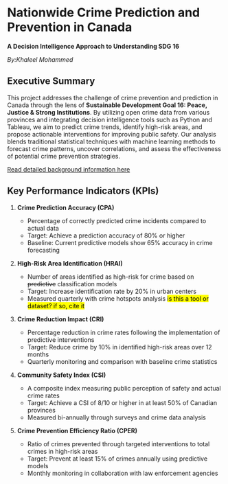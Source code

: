 # Nationwide Crime Prediction and Prevention in Canada  
**A Decision Intelligence Approach to Understanding SDG 16**

*By:Khaleel Mohammed*

## Executive Summary  
This project addresses the challenge of crime prevention and prediction in Canada through the lens of **Sustainable Development Goal 16: Peace, Justice & Strong Institutions**. By utilizing open crime data from various provinces and integrating decision intelligence tools such as Python and Tableau, we aim to predict crime trends, identify high-risk areas, and propose actionable interventions for improving public safety. Our analysis blends traditional statistical techniques with machine learning methods to forecast crime patterns, uncover correlations, and assess the effectiveness of potential crime prevention strategies.

[Read detailed background information here](Background.md)

## Key Performance Indicators (KPIs)

1. **Crime Prediction Accuracy (CPA)**
   - Percentage of correctly predicted crime incidents compared to actual data
   - Target: Achieve a prediction accuracy of 80% or higher
   - Baseline: Current predictive models show 65% accuracy in crime forecasting

2. **High-Risk Area Identification (HRAI)**
   - Number of areas identified as high-risk for crime based on ~~predictive~~ classification models
   - Target: Increase identification rate by 20% in urban centers
   - Measured quarterly with crime hotspots analysis <mark>is this a tool or dataset?  if so, cite it</mark>

3. **Crime Reduction Impact (CRI)**
   - Percentage reduction in crime rates following the implementation of predictive interventions
   - Target: Reduce crime by 10% in identified high-risk areas over 12 months
   - Quarterly monitoring and comparison with baseline crime statistics

4. **Community Safety Index (CSI)**
   - A composite index measuring public perception of safety and actual crime rates
   - Target: Achieve a CSI of 8/10 or higher in at least 50% of Canadian provinces
   - Measured bi-annually through surveys and crime data analysis

5. **Crime Prevention Efficiency Ratio (CPER)**
   - Ratio of crimes prevented through targeted interventions to total crimes in high-risk areas
   - Target: Prevent at least 15% of crimes annually using predictive models
   - Monthly monitoring in collaboration with law enforcement agencies
